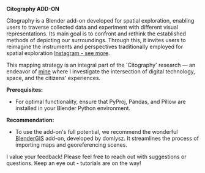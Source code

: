 **Citography ADD-ON**

Citography is a Blender add-on developed for spatial exploration, enabling users to traverse collected data and experiment with different visual representations. Its main goal is to confront and rethink the established methods of depicting our surroundings. Through this, it invites users to reimagine the instruments and perspectives traditionally employed for spatial exploration [Instagram - see more](https://www.instagram.com/wero.gajda/). 

This mapping strategy is an integral part of the 'Citography' research — an endeavor of [mine](https://www.linkedin.com/in/weronika-gajda-8b20ab109/) where I investigate the intersection of digital technology, space, and the citizens' experiences.

**Prerequisites:**

- For optimal functionality, ensure that PyProj, Pandas, and Pillow are installed in your Blender Python environment.

**Recommendation:**

- To use the add-on's full potential, we recommend the wonderful [BlenderGIS](https://github.com/domlysz/BlenderGIS/tree/master) add-on, developed by domlysz. It streamlines the process of importing maps and georeferencing scenes.


I value your feedback! Please feel free to reach out with suggestions or questions. Keep an eye out - tutorials are on the way!
